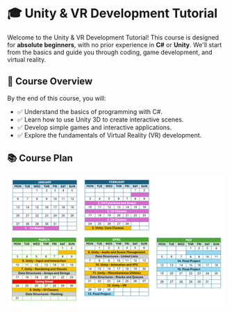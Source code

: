 # 🎓 Unity & VR Development Tutorial 

Welcome to the Unity & VR Development Tutorial! This course is designed for **absolute beginners**, with no prior experience in **C#** or **Unity**. We'll start from the basics and guide you through coding, game development, and virtual reality. 

## 📝 Course Overview
By the end of this course, you will:
* ✅ Understand the basics of programming with C#.
* ✅ Learn how to use Unity 3D to create interactive scenes.
* ✅ Develop simple games and interactive applications.
* ✅ Explore the fundamentals of Virtual Reality (VR) development.

## 📚 Course Plan
![Course_Plan](./Unity_VR_Course_Schedule.png)
